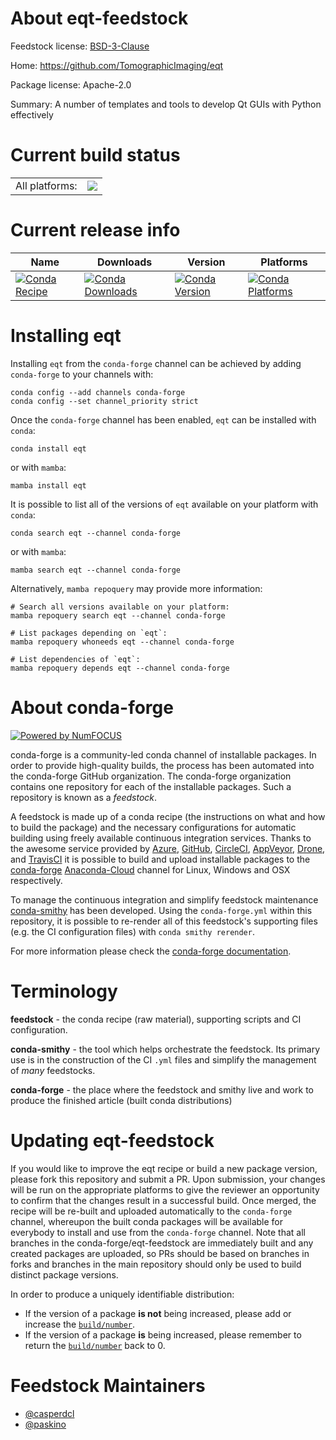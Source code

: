 About eqt-feedstock
===================

Feedstock license: [BSD-3-Clause](https://github.com/conda-forge/eqt-feedstock/blob/main/LICENSE.txt)

Home: https://github.com/TomographicImaging/eqt

Package license: Apache-2.0

Summary: A number of templates and tools to develop Qt GUIs with Python effectively

Current build status
====================


<table><tr><td>All platforms:</td>
    <td>
      <a href="https://dev.azure.com/conda-forge/feedstock-builds/_build/latest?definitionId=20031&branchName=main">
        <img src="https://dev.azure.com/conda-forge/feedstock-builds/_apis/build/status/eqt-feedstock?branchName=main">
      </a>
    </td>
  </tr>
</table>

Current release info
====================

| Name | Downloads | Version | Platforms |
| --- | --- | --- | --- |
| [![Conda Recipe](https://img.shields.io/badge/recipe-eqt-green.svg)](https://anaconda.org/conda-forge/eqt) | [![Conda Downloads](https://img.shields.io/conda/dn/conda-forge/eqt.svg)](https://anaconda.org/conda-forge/eqt) | [![Conda Version](https://img.shields.io/conda/vn/conda-forge/eqt.svg)](https://anaconda.org/conda-forge/eqt) | [![Conda Platforms](https://img.shields.io/conda/pn/conda-forge/eqt.svg)](https://anaconda.org/conda-forge/eqt) |

Installing eqt
==============

Installing `eqt` from the `conda-forge` channel can be achieved by adding `conda-forge` to your channels with:

```
conda config --add channels conda-forge
conda config --set channel_priority strict
```

Once the `conda-forge` channel has been enabled, `eqt` can be installed with `conda`:

```
conda install eqt
```

or with `mamba`:

```
mamba install eqt
```

It is possible to list all of the versions of `eqt` available on your platform with `conda`:

```
conda search eqt --channel conda-forge
```

or with `mamba`:

```
mamba search eqt --channel conda-forge
```

Alternatively, `mamba repoquery` may provide more information:

```
# Search all versions available on your platform:
mamba repoquery search eqt --channel conda-forge

# List packages depending on `eqt`:
mamba repoquery whoneeds eqt --channel conda-forge

# List dependencies of `eqt`:
mamba repoquery depends eqt --channel conda-forge
```


About conda-forge
=================

[![Powered by
NumFOCUS](https://img.shields.io/badge/powered%20by-NumFOCUS-orange.svg?style=flat&colorA=E1523D&colorB=007D8A)](https://numfocus.org)

conda-forge is a community-led conda channel of installable packages.
In order to provide high-quality builds, the process has been automated into the
conda-forge GitHub organization. The conda-forge organization contains one repository
for each of the installable packages. Such a repository is known as a *feedstock*.

A feedstock is made up of a conda recipe (the instructions on what and how to build
the package) and the necessary configurations for automatic building using freely
available continuous integration services. Thanks to the awesome service provided by
[Azure](https://azure.microsoft.com/en-us/services/devops/), [GitHub](https://github.com/),
[CircleCI](https://circleci.com/), [AppVeyor](https://www.appveyor.com/),
[Drone](https://cloud.drone.io/welcome), and [TravisCI](https://travis-ci.com/)
it is possible to build and upload installable packages to the
[conda-forge](https://anaconda.org/conda-forge) [Anaconda-Cloud](https://anaconda.org/)
channel for Linux, Windows and OSX respectively.

To manage the continuous integration and simplify feedstock maintenance
[conda-smithy](https://github.com/conda-forge/conda-smithy) has been developed.
Using the ``conda-forge.yml`` within this repository, it is possible to re-render all of
this feedstock's supporting files (e.g. the CI configuration files) with ``conda smithy rerender``.

For more information please check the [conda-forge documentation](https://conda-forge.org/docs/).

Terminology
===========

**feedstock** - the conda recipe (raw material), supporting scripts and CI configuration.

**conda-smithy** - the tool which helps orchestrate the feedstock.
                   Its primary use is in the construction of the CI ``.yml`` files
                   and simplify the management of *many* feedstocks.

**conda-forge** - the place where the feedstock and smithy live and work to
                  produce the finished article (built conda distributions)


Updating eqt-feedstock
======================

If you would like to improve the eqt recipe or build a new
package version, please fork this repository and submit a PR. Upon submission,
your changes will be run on the appropriate platforms to give the reviewer an
opportunity to confirm that the changes result in a successful build. Once
merged, the recipe will be re-built and uploaded automatically to the
`conda-forge` channel, whereupon the built conda packages will be available for
everybody to install and use from the `conda-forge` channel.
Note that all branches in the conda-forge/eqt-feedstock are
immediately built and any created packages are uploaded, so PRs should be based
on branches in forks and branches in the main repository should only be used to
build distinct package versions.

In order to produce a uniquely identifiable distribution:
 * If the version of a package **is not** being increased, please add or increase
   the [``build/number``](https://docs.conda.io/projects/conda-build/en/latest/resources/define-metadata.html#build-number-and-string).
 * If the version of a package **is** being increased, please remember to return
   the [``build/number``](https://docs.conda.io/projects/conda-build/en/latest/resources/define-metadata.html#build-number-and-string)
   back to 0.

Feedstock Maintainers
=====================

* [@casperdcl](https://github.com/casperdcl/)
* [@paskino](https://github.com/paskino/)


